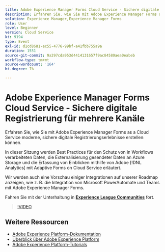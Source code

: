 ```yaml
---
title: Adobe Experience Manager Forms Cloud Service - Sichere digitale Registrierung für mehrere Kanäle
description: Erfahren Sie, wie Sie mit Adobe Experience Manager Forms as a Cloud Service moderne, sichere digitale Registrierungserlebnisse erstellen können. In dieser Sitzung werden Best Practices für den Schutz von in Workflows verarbeiteten Daten, die Externalisierung gesendeter Daten an Azure Storage und die Erfassung von Einblicken mithilfe von Adobe [!DNL Analytics] mit Adaptive Forms on Cloud Service erläutert.
solution: Experience Manager,Experience Manager Forms
role: User
level: Beginner
version: Cloud Service
kt: 9194
type: Event
exl-id: d1cd8681-ec55-4776-99bf-a41fbb755a9a
duration: 1551
source-git-commit: 9a297cda953d4414131657f9ac84580aea0eabeb
workflow-type: tm+mt
source-wordcount: '164'
ht-degree: 7%

---
```


# Adobe Experience Manager Forms Cloud Service - Sichere digitale Registrierung für mehrere Kanäle

Erfahren Sie, wie Sie mit Adobe Experience Manager Forms as a Cloud Service moderne, sichere digitale Registrierungserlebnisse erstellen können.

In dieser Sitzung werden Best Practices für den Schutz von in Workflows verarbeiteten Daten, die Externalisierung gesendeter Daten an Azure Storage und die Erfassung von Einblicken mithilfe von Adobe [!DNL Analytics] mit Adaptive Forms on Cloud Service erläutert.

Wir werden auch eine Vorschau einiger Integrationen auf unserer Roadmap anzeigen, wie z. B. die Integration von Microsoft PowerAutomate und Teams mit Adobe Experience Manager Forms.

Fahren Sie mit der Unterhaltung in **[Experience League Communities](https://adobe.ly/3CQjKgg)** fort.

>[!VIDEO](https://video.tv.adobe.com/v/337887/?quality=12&learn=on&hidetitle=true)

## Weitere Ressourcen

- [Adobe Experience Platform-Dokumentation](https://experienceleague.adobe.com/docs/experience-platform.html?lang=de)
- [Überblick über Adobe Experience Platform](https://experienceleague.adobe.com/docs/experience-platform/landing/home.html?lang=de)
- [Adobe Experience Platform-Tutorials](https://experienceleague.adobe.com/docs/platform-learn/tutorials/overview.html?lang=de)
